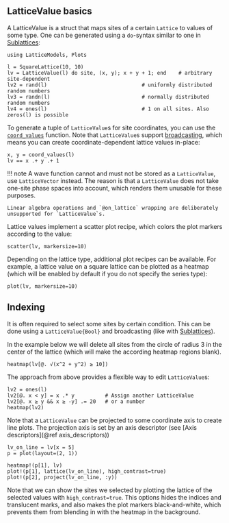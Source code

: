 ## LatticeValue basics

A LatticeValue is a struct that maps sites of a certain `Lattice` to values of some type. 
One can be generated using a `do`-syntax similar to one in [Sublattices](@ref):

```@setup env
using LatticeModels, Plots
```

```@repl env
l = SquareLattice(10, 10)
lv = LatticeValue(l) do site, (x, y); x + y + 1; end    # arbitrary site-dependent
lv2 = rand(l)                               # uniformly distributed random numbers
lv3 = randn(l)                              # normally distributed random numbers
lv4 = ones(l)                               # 1 on all sites. Also zeros(l) is possible
```

To generate a tuple of `LatticeValue`s for site coordinates, you can use the [`coord_values`](@ref) function.
Note that `LatticeValue`s support [broadcasting](https://docs.julialang.org/en/v1/manual/functions/#man-vectorized), which means you can create coordinate-dependent lattice values in-place:

```@repl env
x, y = coord_values(l)
lv == x .+ y .+ 1
```

!!! note
    A wave function cannot and must not be stored as a `LatticeValue`, use `LatticeVector` instead. 
    The reason is that a `LatticeValue` does not take one-site phase spaces into account, which renders them unusable for these purposes.
    
    Linear algebra operations and `@on_lattice` wrapping are deliberately unsupported for `LatticeValue`s.

Lattice values implement a scatter plot recipe, which colors the plot markers according to the value:
```@example env
scatter(lv, markersize=10)
```

Depending on the lattice type, additional plot recipes can be available. For example, a lattice value on a square lattice can be plotted as a heatmap (which will be enabled by default if you do not specify the series type):

```@example env
plot(lv, markersize=10)
```

## Indexing

It is often required to select some sites by certain condition. 
This can be done using a `LatticeValue{Bool}` and broadcasting (like with [Sublattices](@ref)).

In the example below we will delete all sites from the circle of radius 3 in the center of the lattice 
(which will make the according heatmap regions blank).

```@example env
heatmap(lv[@. √(x^2 + y^2) ≥ 10])
```

The approach from above provides a flexible way to edit `LatticeValue`s:

```@example env
lv2 = ones(l)
lv2[@. x < y] = x .* y          # Assign another LatticeValue
lv2[@. x ≥ y && x ≥ -y] .= 20   # or a number
heatmap(lv2)
```

Note that a `LatticeValue` can be projected to some coordinate axis to create line plots. The projection axis is set by an axis descriptor (see [Axis descriptors](@ref axis_descriptors))

```@example env
lv_on_line = lv[x = 5]
p = plot(layout=(2, 1))

heatmap!(p[1], lv)
plot!(p[1], lattice(lv_on_line), high_contrast=true)
plot!(p[2], project(lv_on_line, :y))
```

Note that we can show the sites we selected by plotting the lattice of the selected values with `high_contrast=true`.
This options hides the indices and translucent marks, and also makes the plot markers black-and-white, which prevents them from blending in with the heatmap in the background.